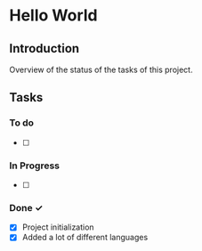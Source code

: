 # Hello World

## Introduction

Overview of the status of the tasks of this project.

## Tasks


### To do

- [ ]

### In Progress

- [ ]

### Done ✓

- [x] Project initialization
- [x] Added a lot of different languages